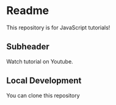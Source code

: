 # Readme

This repository is for JavaScript tutorials!

## Subheader

Watch tutorial on Youtube.

## Local Development

You can clone this repository
